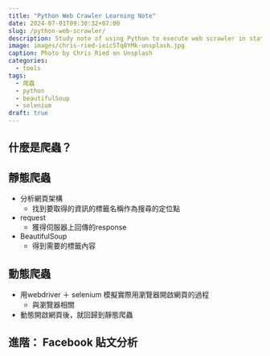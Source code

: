```yaml
---
title: "Python Web Crawler Learning Note"
date: 2024-07-01T09:30:32+07:00
slug: /python-web-scrawler/
description: Study note of using Python to execute web scrawler in static and dynamci approaches.
image: images/chris-ried-ieic5Tq8YMk-unsplash.jpg
caption: Photo by Chris Ried on Unsplash
categories:
  - tools
tags:
  - 爬蟲
  - python
  - beautifulSoup
  - selenium
draft: true
---
```



## 什麼是爬蟲？

## 靜態爬蟲


- 分析網頁架構
  - 找到要取得的資訊的標籤名稱作為搜尋的定位點
- request
  - 獲得伺服器上回傳的response
- BeautifulSoup
  - 得到需要的標籤內容

## 動態爬蟲

- 用webdriver ＋ selenium 模擬實際用瀏覽器開啟網頁的過程
  - 與瀏覽器相關
- 動態開啟網頁後，就回歸到靜態爬蟲

## 進階： Facebook 貼文分析

